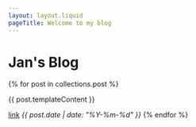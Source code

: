 ```yaml
---
layout: layout.liquid
pageTitle: Welcome to my blog
---
```

# Jan's Blog
{% for post in collections.post %}
<p>{{ post.templateContent }}</p>
<a href="{{ post.url }}">link</a>
<em>{{ post.date | date: "%Y-%m-%d" }}</em>
{% endfor %}